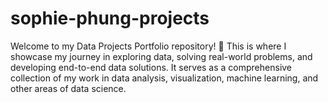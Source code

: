 # sophie-phung-projects
Welcome to my Data Projects Portfolio repository! 🚀 This is where I showcase my journey in exploring data, solving real-world problems, and developing end-to-end data solutions. It serves as a comprehensive collection of my work in data analysis, visualization, machine learning, and other areas of data science.
